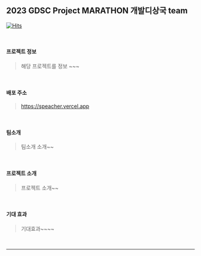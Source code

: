 ## 2023 GDSC Project MARATHON 개발디상국 team

[![Hits](https://hits.seeyoufarm.com/api/count/incr/badge.svg?url=https%3A%2F%2Fgithub.com%2FSpeacher&count_bg=%2379C83D&title_bg=%23555555&icon=&icon_color=%23E7E7E7&title=hits&edge_flat=false)](https://hits.seeyoufarm.com)

<br>

#### 프로젝트 정보
> 해당 프로젝트를 정보 ~~~

<br>

#### 배포 주소
> https://speacher.vercel.app

<br>

#### 팀소개
> 팀소개 소개~~
<br>

#### 프로젝트 소개
> 프로젝트 소개~~
<br>

#### **기대 효과**
> 기대효과~~~~

<br>



<hr>

